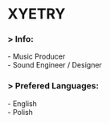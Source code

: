   <h1>XYETRY</h1>
  <h3>
  > Info:
  </h3>
  - Music Producer <br>
  - Sound Engineer / Designer <br>

  <h3>
  > Prefered Languages: <br>
  </h3>
  - English <br>
  - Polish
